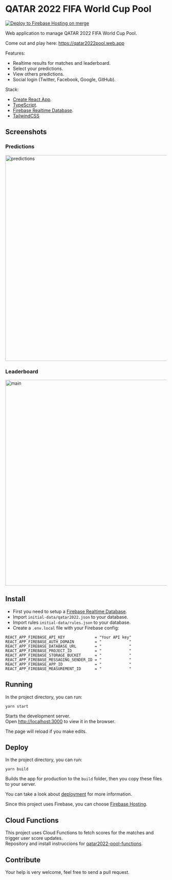 # QATAR 2022 FIFA World Cup Pool

[![Deploy to Firebase Hosting on merge](https://github.com/ionmx/qatar2022-pool/actions/workflows/firebase-hosting-merge.yml/badge.svg)](https://github.com/ionmx/qatar2022-pool/actions/workflows/firebase-hosting-merge.yml)

Web application to manage QATAR 2022 FIFA World Cup Pool.

Come out and play here: https://qatar2022pool.web.app

Features:
* Realtime results for matches and leaderboard.
* Select your predictions.
* View others predictions.
* Social login (Twitter, Facebook, Google, GitHub).

Stack:
* [Create React App](https://github.com/facebook/create-react-app).
* [TypeScript](https://www.typescriptlang.org/).
* [Firebase Realtime Database](https://firebase.google.com/).
* [TailwindCSS](https://tailwindcss.com/)

## Screenshots

### Predictions
<img width="640" alt="predictions" src="https://user-images.githubusercontent.com/119507/170556460-d1efc17c-90e4-4107-b150-c35a1ed41943.png">

### Leaderboard
<img width="640" alt="main" src="https://user-images.githubusercontent.com/119507/170556475-938e40aa-a0bb-422f-bd07-0dbb4d6fe7a9.png">


## Install

* First you need to setup a [Firebase Realtime Database](https://firebase.google.com/).
* Import `initial-data/qatar2022.json` to your database.
* Import rules `initial-data/rules.json` to your database.
* Create a `.env.local` file with your Firebase config:
```
REACT_APP_FIREBASE_API_KEY             = "Your API key"
REACT_APP_FIREBASE_AUTH_DOMAIN         = "            "
REACT_APP_FIREBASE_DATABASE_URL        = "            "
REACT_APP_FIREBASE_PROJECT_ID          = "            "
REACT_APP_FIREBASE_STORAGE_BUCKET      = "            "
REACT_APP_FIREBASE_MESSAGING_SENDER_ID = "            "
REACT_APP_FIREBASE_APP_ID              = "            "
REACT_APP_FIREBASE_MEASUREMENT_ID      = "            "
```

## Running

In the project directory, you can run:

`yarn start`

Starts the development server.\
Open [http://localhost:3000](http://localhost:3000) to view it in the browser.

The page will reload if you make edits.

## Deploy

In the project directory, you can run:

`yarn build`

Builds the app for production to the `build` folder, then you copy these files to your server.

You can take a look about [deployment](https://create-react-app.dev/docs/deployment/) for more information.

Since this project uses Firebase, you can choose [Firebase Hosting](https://firebase.google.com/docs/hosting/quickstart). 

## Cloud Functions 

This project uses Cloud Functions to fetch scores for the matches and trigger user score updates.\
Repository and install instruccions for [qatar2022-pool-functions](https://github.com/ionmx/qatar2022-pool-functions).


## Contribute

Your help is very welcome, feel free to send a pull request.
